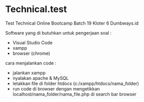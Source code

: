 # Technical.test
Test Technical Online Bootcamp Batch 19 Kloter 6 Dumbways.id

Software yang di butuhkan untuk pengerjaan soal : 
- Visual Studio Code
- xampp
- browser (chrome)

cara menjalankan code :
- jalankan xampp
- nyalakan apache & MySQL
- letakkan file di folder htdocs (c:/xampp/htdocs/nama_folder)
- run code di browser dengan mengetikkan localhost/nama_folder/nama_file.php di search bar browser
